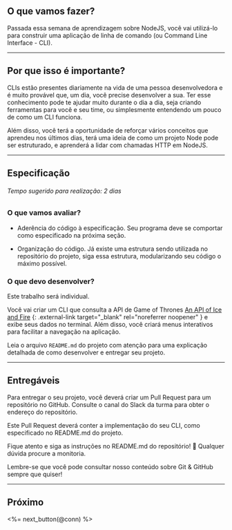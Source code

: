 ## O que vamos fazer?

Passada essa semana de aprendizagem sobre NodeJS, você vai utilizá-lo para construir uma aplicação de linha de comando (ou Command Line Interface - CLI).

---

## Por que isso é importante?

CLIs estão presentes diariamente na vida de uma pessoa desenvolvedora e é muito provável que, um dia, você precise desenvolver a sua. Ter esse conhecimento pode te ajudar muito durante o dia a dia, seja criando ferramentas para você e seu time, ou simplesmente entendendo um pouco de como um CLI funciona.

Além disso, você terá a oportunidade de reforçar vários conceitos que aprendeu nos últimos dias, terá uma ideia de como um projeto Node pode ser estruturado, e aprenderá a lidar com chamadas HTTP em NodeJS.

---

## Especificação

###### Tempo sugerido para realização: 2 dias

### O que vamos avaliar?

- Aderência do código à especificação. Seu programa deve se comportar como especificado na próxima seção.

- Organização do código. Já existe uma estrutura sendo utilizada no repositório do projeto, siga essa estrutura, modularizando seu código o máximo possível.

### O que devo desenvolver?

Este trabalho será individual.

Você vai criar um CLI que consulta a API de Game of Thrones [An API of Ice and Fire](https://anapioficeandfire.com) {: .external-link target="_blank" rel="noreferrer noopener" } e exibe seus dados no terminal. Além disso, você criará menus interativos para facilitar a navegação na aplicação.

Leia o arquivo `README.md` do projeto com atenção para uma explicação detalhada de como desenvolver e entregar seu projeto.

---

## Entregáveis

Para entregar o seu projeto, você deverá criar um Pull Request para um repositório no GitHub. Consulte o canal do Slack da turma para obter o endereço do repositório.

Este Pull Request deverá conter a implementação do seu CLI, como especificado no README.md do projeto.

Fique atento e siga as instruções no README.md do repositório! 🥺
Qualquer dúvida procure a monitoria.

Lembre-se que você pode consultar nosso conteúdo sobre Git & GitHub sempre que quiser!

---

## Próximo

<%= next_button(@conn) %>
